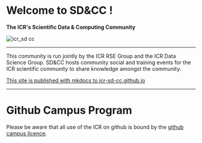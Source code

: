 
# Welcome to SD&CC !
**The ICR's Scientific Data & Computing Community**

![icr_sd cc](https://github.com/ICR-SD-CC/.github/assets/132372271/ec57de50-b9e1-4efd-a596-1c7077525f42)

---  

This community is run jointly by the ICR RSE Group and the ICR Data Science Group. SD&CC hosts community social and training events for the ICR scientific community to share knowledge amongst the community.

[This site is published with mkdocs to icr-sd-cc.github.io](https://icr-sd-cc.github.io)

---  

# Github Campus Program

Please be aware that all use of the ICR on github is bound by the [github campus licence](https://education.github.com/schools/terms).


